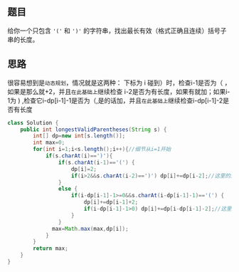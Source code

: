 ## 题目

给你一个只包含 `'('` 和 `')'` 的字符串，找出最长有效（格式正确且连续）括号子串的长度。

## 思路

 很容易想到是`动态规划`，情况就是这两种： 下标为 i 碰到）时，检查i-1是否为（ ，如果是那么就+2，并且`在此基础上`继续检查 i-2是否为有长度，如果有就加；如果i-1为 ) ,检查它i-dp[i-1]-1是否为（,是的话加，并且`在此基础上`继续检查i-dp[i-1]-2是否有长度

```java
class Solution {
    public int longestValidParentheses(String s) {
        int[] dp=new int[s.length()];
        int max=0;
        for(int i=1;i<s.length();i++){//细节从i=1开始
            if(s.charAt(i)==')'){
                if(s.charAt(i-1)=='(') {
                    dp[i]=2;
                    if(i>2&&s.charAt(i-2)==')') dp[i]+=dp[i-2];//这里的if是嵌套进去的
                }
                else {
                    if(i-dp[i-1]-1>=0&&s.charAt(i-dp[i-1]-1)=='(') {
                        dp[i]+=dp[i-1]+2;
                        if(i-dp[i-1]-1>0) dp[i]+=dp[i-dp[i-1]-2];//这里的if是嵌套进去的
                    }
                }
              max=Math.max(max,dp[i]);  
            }
        }   
        return max;
    }
}
```

